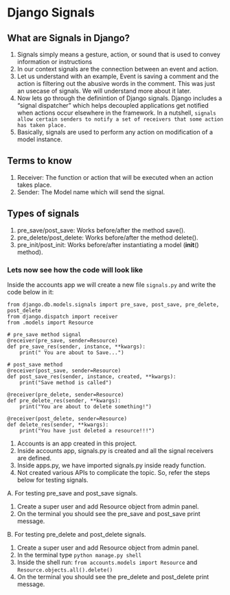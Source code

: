 # Django Signals

## What are Signals in Django?
1. Signals simply means a gesture, action, or sound that is used to convey information or instructions
2. In our context signals are the connection between an event and action.
3. Let us understand with an example, Event is saving a comment and the action is filtering out the abusive words in the comment. This was just an usecase of signals. We will understand more about it later.
3. Now lets go through the definintion of Django signals. Django includes a “signal dispatcher” which helps decoupled applications get notified when actions occur elsewhere in the framework. In a nutshell, `signals allow certain senders to notify a set of receivers that some action has taken place.`
4. Basically, signals are used to perform any action on modification of a model instance.

## Terms to know
1. Receiver: The function or action that will be executed when an action takes place.
2. Sender: The Model name which will send the signal.

## Types of signals
1. pre_save/post_save: Works before/after the method save().
2. pre_delete/post_delete: Works before/after the method delete().
3. pre_init/post_init: Works before/after instantiating a model (__init__() method).

### Lets now see how the code will look like

Inside the accounts app we will create a new file `signals.py` and write the code below in it:
```
from django.db.models.signals import pre_save, post_save, pre_delete, post_delete
from django.dispatch import receiver
from .models import Resource

# pre_save method signal
@receiver(pre_save, sender=Resource)
def pre_save_res(sender, instance, **kwargs):
    print(" You are about to Save...") 

# post_save method
@receiver(post_save, sender=Resource) 
def post_save_res(sender, instance, created, **kwargs):
    print("Save method is called") 

@receiver(pre_delete, sender=Resource)
def pre_delete_res(sender, **kwargs):
    print("You are about to delete something!")

@receiver(post_delete, sender=Resource)
def delete_res(sender, **kwargs):
    print("You have just deleted a resource!!!")
```

1. Accounts is an app created in this project.
2. Inside accounts app, signals.py is created and all the signal receivers are defined.
3. Inside apps.py, we have imported signals.py inside ready function.
4. Not created various APIs to complicate the topic. So, refer the steps below for testing signals.

A. For testing pre_save and post_save signals.
  1. Create a super user and add Resource object from admin panel.
  2. On the terminal you should see the pre_save and post_save print message.
  
B. For testing pre_delete and post_delete signals.
  1. Create a super user and add Resource object from admin panel.
  2. In the terminal type `python manage.py shell`
  3. Inside the shell run: `from accounts.models import Resource` and `Resource.objects.all().delete()`
  3. On the terminal you should see the pre_delete and post_delete print message.
